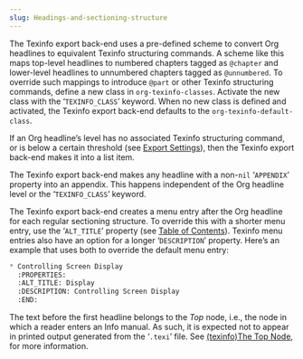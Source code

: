 ```yaml
---
slug: Headings-and-sectioning-structure
---
```


The Texinfo export back-end uses a pre-defined scheme to convert Org headlines to equivalent Texinfo structuring commands. A scheme like this maps top-level headlines to numbered chapters tagged as `@chapter` and lower-level headlines to unnumbered chapters tagged as `@unnumbered`. To override such mappings to introduce `@part` or other Texinfo structuring commands, define a new class in `org-texinfo-classes`. Activate the new class with the ‘`TEXINFO_CLASS`’ keyword. When no new class is defined and activated, the Texinfo export back-end defaults to the `org-texinfo-default-class`.

If an Org headline’s level has no associated Texinfo structuring command, or is below a certain threshold (see [Export Settings](/docs/org/Export-Settings)), then the Texinfo export back-end makes it into a list item.

The Texinfo export back-end makes any headline with a non-`nil` ‘`APPENDIX`’ property into an appendix. This happens independent of the Org headline level or the ‘`TEXINFO_CLASS`’ keyword.

The Texinfo export back-end creates a menu entry after the Org headline for each regular sectioning structure. To override this with a shorter menu entry, use the ‘`ALT_TITLE`’ property (see [Table of Contents](/docs/org/Table-of-Contents)). Texinfo menu entries also have an option for a longer ‘`DESCRIPTION`’ property. Here’s an example that uses both to override the default menu entry:

```lisp
* Controlling Screen Display
  :PROPERTIES:
  :ALT_TITLE: Display
  :DESCRIPTION: Controlling Screen Display
  :END:
```

The text before the first headline belongs to the *Top* node, i.e., the node in which a reader enters an Info manual. As such, it is expected not to appear in printed output generated from the ‘`.texi`’ file. See [(texinfo)The Top Node](https://www.gnu.org/software/texinfo/manual/texinfo/texinfo.html#The-Top-Node), for more information.
